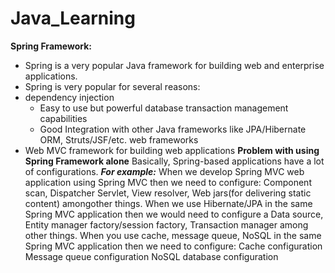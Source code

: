 # Java_Learning

**Spring Framework:**
- Spring is a very popular Java framework for building web and enterprise applications.
- Spring is very popular for several reasons:
- dependency injection
    - Easy to use but powerful database transaction management capabilities
    - Good Integration with other Java frameworks like JPA/Hibernate ORM, Struts/JSF/etc. web frameworks
- Web MVC framework for building web applications
**Problem with using Spring Framework alone**
  Basically, Spring-based applications have a lot of configurations.
***For example:***
When we develop Spring MVC web application using Spring MVC then we need to configure:
Component scan, Dispatcher Servlet, View resolver, Web jars(for delivering static content) amongother things.
When we use Hibernate/JPA in the same Spring MVC application then we would need to configure a Data source, Entity manager factory/session factory, Transaction manager among other things.
When you use cache, message queue, NoSQL in the same Spring MVC application then we need to
configure:
Cache configuration
Message queue configuration
NoSQL database configuration


